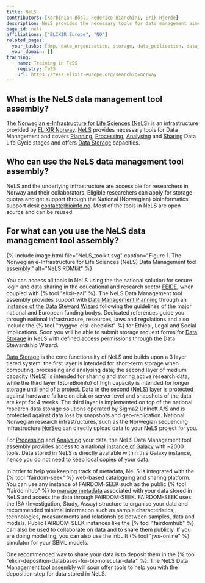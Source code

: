 ```yaml
---
title: NeLS
contributors: [Korbinian Bösl, Federico Bianchini, Erik Hjerde]
description: NeLS provides the necessary tools for data management aimed for researchers in Norway and their collaborators.
page_id: nels
affiliations: ["ELIXIR Europe", "NO"]
related_pages: 
  your_tasks: [dmp, data_organisation, storage, data_publication, data_transfer, metadata]
  your_domain: []
training:
  - name: Training in TeSS
    registry: TeSS
    url: https://tess.elixir-europe.org/search?q=norway
---
```


## What is the NeLS data management tool assembly?

The [Norwegian e-Infrastructure for Life Sciences (NeLS)](https://nels.bioinfo.no/) is an infrastructure provided by [ELIXIR Norway](https://elixir.no/). [NeLS](https://doi.org/10.12688/f1000research.15119.1) provides necessary tools for Data Management and covers [Planning](planning), [Processing](processing), [Analysing](analysing) and [Sharing](sharing) Data Life Cycle stages and offers [Data Storage](storage) capacities.

## Who can use the NeLS data management tool assembly?

NeLS and the underlying infrastructure are accessible for researchers in Norway and their collaborators. Eligible researchers can apply for storage quotas and get support through the National (Norwegian) bioinformatics support desk [contact@bioinfo.no](mailto:contact@bioinfo.no). Most of the tools in NeLS are open source and can be reused.



## For what can you use the NeLS data management tool assembly?

{% include image.html file="NeLS_toolkit.svg" caption="Figure 1. The Norwegian e-Infrastructure for Life Sciences (NeLS) Data Management tool assembly." alt="NeLS RDMkit" %}

You can access all tools in NeLS using the the national solution for secure login and data sharing in the educational and research sector [FEIDE](https://www.feide.no/), when coupled with {% tool "elixir-aai" %}.
The NeLS Data Management tool assembly provides support with [Data Management Planning](planning) through an [instance of the Data Steward Wizard](https://elixir-no.ds-wizard.org) following the guidelines of the major national and European funding bodys. Dedicated references guide you through national infrastructure, resources, laws and regulations and also include the {% tool "tryggve-elsi-checklist" %} for Ethical, Legal and Social Implications. Soon you will be able to submit storage request forms for [Data Storage](storage) in NeLS with defined access permissions through the Data Stewardship Wizard.

[Data Storage](storage) is the core functionality of NeLS and builds upon a 3 layer tiered system: the first layer is intended for short-term storage when computing, processing and analysing data; the second layer of medium capacity (NeLS) is intended for sharing and storing active research data, while the third layer (StoreBioinfo) of high capacity is intended for longer storage until end of a project.
Data in the second (NeLS) layer is protected against hardware failure on disk or server level and snapshots of the data are kept for 4 weeks. The third layer is implemented on top of the national research data storage solutions operated by Sigma2 Uninett A/S and is protected against data loss by snapshots and geo-replication.
National Norwegian research infrastructures, such as the Norwegian sequencing infrastructure [NorSeq](https://www.norseq.org/) can directly upload data to your NeLS project for you.

For [Processing](processing) and [Analysing](analysing) your data, the NeLS Data Management tool assembly provides access to a national [instance of Galaxy](https://usegalaxy.no) with ~2000 tools.
Data stored in NeLS is directly available within this Galaxy instance, hence you do not need to keep local copies of your data.
 
In order to help you keeping track of metadata, NeLS is integrated with the {% tool "fairdom-seek" %} web-based cataloguing and sharing platform. You can use any instance of FAIRDOM-SEEK such as the public {% tool "fairdomhub" %} to [manage metadata](metadata_management) associated with your data stored in NeLS and access the data through FAIRDOM-SEEK. FAIRDOM-SEEK uses the ISA (Investigation, Study, Assay) structure to organise your data and recommended minimal information such as sample characteristics, technologies, measurements and relationships between samples, data and models. Public FAIRDOM-SEEK instances like the {% tool "fairdomhub" %}  can also be used to collaborate on data and to [share](sharing) them publicly. If you are doing modelling, you can also use the inbuilt {% tool "jws-online" %} simulator for your SBML models.
 
One recommended way to share your data is to deposit them in the {% tool "elixir-deposition-databases-for-biomolecular-data" %}. The NeLS Data Management tool assembly will soon offer tools to help you with the deposition step for data stored in NeLS.
